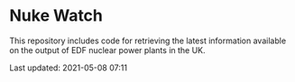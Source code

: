 # Nuke Watch

This repository includes code for retrieving the latest information available on the output of EDF nuclear power plants in the UK.

Last updated: 2021-05-08 07:11